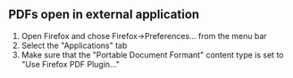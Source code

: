 ## PDFs open in external application ##
  1. Open Firefox and chose Firefox->Preferences... from the menu bar
  1. Select the "Applications" tab
  1. Make sure that the "Portable Document Formant" content type is set to "Use Firefox PDF Plugin..."